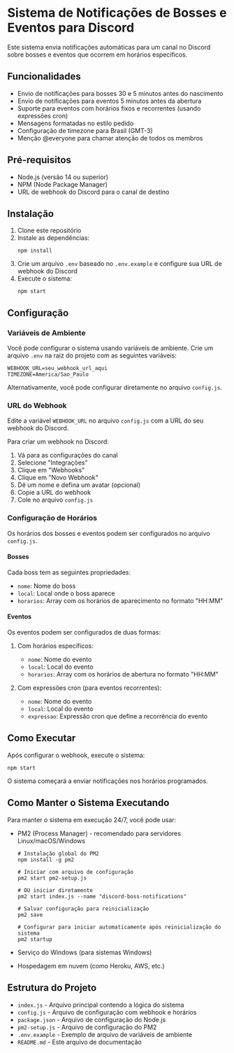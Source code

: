 # Sistema de Notificações de Bosses e Eventos para Discord

Este sistema envia notificações automáticas para um canal no Discord sobre bosses e eventos que ocorrem em horários específicos.

## Funcionalidades

- Envio de notificações para bosses 30 e 5 minutos antes do nascimento
- Envio de notificações para eventos 5 minutos antes da abertura
- Suporte para eventos com horários fixos e recorrentes (usando expressões cron)
- Mensagens formatadas no estilo pedido
- Configuração de timezone para Brasil (GMT-3)
- Menção @everyone para chamar atenção de todos os membros

## Pré-requisitos

- Node.js (versão 14 ou superior)
- NPM (Node Package Manager)
- URL de webhook do Discord para o canal de destino

## Instalação

1. Clone este repositório
2. Instale as dependências:
   ```
   npm install
   ```
3. Crie um arquivo `.env` baseado no `.env.example` e configure sua URL de webhook do Discord
4. Execute o sistema:
   ```
   npm start
   ```

## Configuração

### Variáveis de Ambiente

Você pode configurar o sistema usando variáveis de ambiente. Crie um arquivo `.env` na raiz do projeto com as seguintes variáveis:

```
WEBHOOK_URL=seu_webhook_url_aqui
TIMEZONE=America/Sao_Paulo
```

Alternativamente, você pode configurar diretamente no arquivo `config.js`.

### URL do Webhook

Edite a variável `WEBHOOK_URL` no arquivo `config.js` com a URL do seu webhook do Discord.

Para criar um webhook no Discord:
1. Vá para as configurações do canal
2. Selecione "Integrações"
3. Clique em "Webhooks"
4. Clique em "Novo Webhook"
5. Dê um nome e defina um avatar (opcional)
6. Copie a URL do webhook
7. Cole no arquivo `config.js`

### Configuração de Horários

Os horários dos bosses e eventos podem ser configurados no arquivo `config.js`.

#### Bosses
Cada boss tem as seguintes propriedades:
- `nome`: Nome do boss
- `local`: Local onde o boss aparece
- `horarios`: Array com os horários de aparecimento no formato "HH:MM"

#### Eventos
Os eventos podem ser configurados de duas formas:
1. Com horários específicos:
   - `nome`: Nome do evento
   - `local`: Local do evento
   - `horarios`: Array com os horários de abertura no formato "HH:MM"

2. Com expressões cron (para eventos recorrentes):
   - `nome`: Nome do evento
   - `local`: Local do evento
   - `expressao`: Expressão cron que define a recorrência do evento

## Como Executar

Após configurar o webhook, execute o sistema:

```
npm start
```

O sistema começará a enviar notificações nos horários programados.

## Como Manter o Sistema Executando

Para manter o sistema em execução 24/7, você pode usar:

- PM2 (Process Manager) - recomendado para servidores Linux/macOS/Windows
  ```
  # Instalação global do PM2
  npm install -g pm2
  
  # Iniciar com arquivo de configuração
  pm2 start pm2-setup.js
  
  # OU iniciar diretamente
  pm2 start index.js --name "discord-boss-notifications"
  
  # Salvar configuração para reinicialização
  pm2 save
  
  # Configurar para iniciar automaticamente após reinicialização do sistema
  pm2 startup
  ```

- Serviço do Windows (para sistemas Windows)
- Hospedagem em nuvem (como Heroku, AWS, etc.)

## Estrutura do Projeto

- `index.js` - Arquivo principal contendo a lógica do sistema
- `config.js` - Arquivo de configuração com webhook e horários
- `package.json` - Arquivo de configuração do Node.js
- `pm2-setup.js` - Arquivo de configuração do PM2
- `.env.example` - Exemplo de arquivo de variáveis de ambiente
- `README.md` - Este arquivo de documentação
